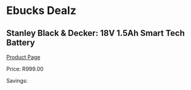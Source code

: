 
# Ebucks Dealz
## Stanley Black & Decker: 18V 1.5Ah Smart Tech Battery
[Product Page](https://www.ebucks.com/web/shop/productSelected.do?prodId=381624464&catId=370101825)

Price: R999.00

Savings: 


	